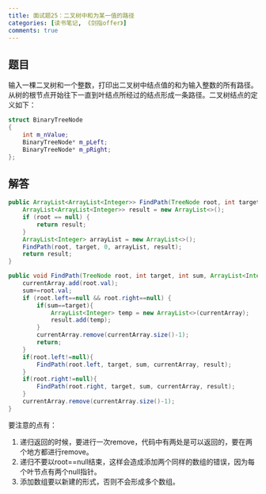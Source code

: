 ```yaml
---
title: 面试题25：二叉树中和为某一值的路径
categories: [读书笔记, 《剑指offer》]
comments: true
---
```


## 题目

输入一棵二叉树和一个整数，打印出二叉树中结点值的和为输入整数的所有路径。从树的根节点开始往下一直到叶结点所经过的结点形成一条路径。二叉树结点的定义如下：

```c++
struct BinaryTreeNode
{
    int m_nValue;
    BinaryTreeNode* m_pLeft;
    BinaryTreeNode* m_pRight;
};
```

<!--more-->

## 解答

```java
public ArrayList<ArrayList<Integer>> FindPath(TreeNode root, int target) {
    ArrayList<ArrayList<Integer>> result = new ArrayList<>();
    if (root == null) {
        return result;
    }
    ArrayList<Integer> arrayList = new ArrayList<>();
    FindPath(root, target, 0, arrayList, result);
    return result;
}

public void FindPath(TreeNode root, int target, int sum, ArrayList<Integer> currentArray, ArrayList<ArrayList<Integer>> result) {
    currentArray.add(root.val);
    sum+=root.val;
    if (root.left==null && root.right==null) {
        if(sum==target){
            ArrayList<Integer> temp = new ArrayList<>(currentArray);
            result.add(temp);
        }
        currentArray.remove(currentArray.size()-1);
        return;
    }
    if(root.left!=null){
        FindPath(root.left, target, sum, currentArray, result);
    }
    if(root.right!=null){
        FindPath(root.right, target, sum, currentArray, result);
    }
    currentArray.remove(currentArray.size()-1);
}
```

要注意的点有：
1. 递归返回的时候，要进行一次remove，代码中有两处是可以返回的，要在两个地方都进行remove。
2. 递归不要以root==null结束，这样会造成添加两个同样的数组的错误，因为每个叶节点有两个null指针。
3. 添加数组要以新建的形式，否则不会形成多个数组。
